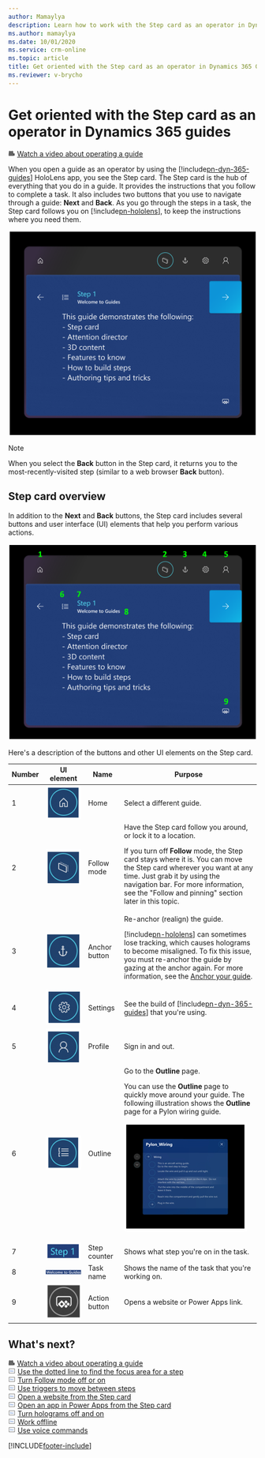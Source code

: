 ```yaml
---
author: Mamaylya
description: Learn how to work with the Step card as an operator in Dynamics 365 Guides.
ms.author: mamaylya
ms.date: 10/01/2020
ms.service: crm-online
ms.topic: article
title: Get oriented with the Step card as an operator in Dynamics 365 Guides
ms.reviewer: v-brycho
---
```


# Get oriented with the Step card as an operator in Dynamics 365 guides

![Video camera graphic](media/video-camera.PNG "Video camera graphic") [Watch a video about operating a guide](https://aka.ms/guidesoperate)

When you open a guide as an operator by using the [!include[pn-dyn-365-guides](../includes/pn-dyn-365-guides.md)] HoloLens app, you see the Step card. The Step card is the hub of everything that you do in a guide. It provides the instructions that you follow to complete a task. It also includes two buttons that you use to navigate through a guide: **Next** and **Back**. As you go through the steps in a task, the Step card follows you on [!include[pn-hololens](../includes/pn-hololens.md)], to keep the instructions where you need them.

![Step card with Next Step and Go Back buttons](media/pin.PNG "Step card with Next Step and Go Back buttons")

> [!NOTE]
> When you select the **Back** button in the Step card, it returns you to the most-recently-visited step (similar to a web browser **Back** button). 

## Step card overview

In addition to the **Next** and **Back** buttons, the Step card includes several buttons and user interface (UI) elements that help you perform various actions.

![Step card buttons](media/operator-step-card-orientation.PNG "Step card buttons")

Here's a description of the buttons and other UI elements on the Step card.

| Number | UI element | Name | Purpose |
|---|---|---|---|
| 1 | ![Home button](media/home-button.PNG "Home button") | Home | Select a different guide. |
| 2 | ![Follow mode button](media/follow-button.PNG "Follow mode button") | Follow mode | Have the Step card follow you around, or lock it to a location.<p>If you turn off **Follow** mode, the Step card stays where it is. You can move the Step card wherever you want at any time. Just grab it by using the navigation bar. For more information, see the "Follow and pinning" section later in this topic.</p> |
| 3 | ![Anchor button](media/anchor-button.PNG "Anchor button") | Anchor button | Re-anchor (realign) the guide.<p>[!include[pn-hololens](../includes/pn-hololens.md)] can sometimes lose tracking, which causes holograms to become misaligned. To fix this issue, you must re-anchor the guide by gazing at the anchor again. For more information, see the [Anchor your guide](operator-anchor.md).</p> |
| 4 | ![Settings button](media/settings-button.PNG "Settings button") | Settings | See the build of [!include[pn-dyn-365-guides](../includes/pn-dyn-365-guides.md)] that you're using. |
| 5 | ![Profile button](media/profile-button.PNG "Profile button") | Profile | Sign in and out. |
| 6 | ![Outline button](media/outline-button.png "Outline button") | Outline | Go to the **Outline** page.<p>You can use the **Outline** page to quickly move around your guide. The following illustration shows the **Outline** page for a Pylon wiring guide.</p><p>![Outline page](media/outline-operator.PNG "Outline page")</p> |
| 7 | ![Step counter](media/step-progress.PNG "Step progress") | Step counter | Shows what step you're on in the task. |
| 8 | ![Task name](media/task-name-table.png "Task name") | Task name | Shows the name of the task that you're working on. |
| 9 | ![Action button](media/action-button.PNG "Action button") | Action button | Opens a website or Power Apps link. |

## What's next?

![Video camera graphic](media/video-camera.PNG "Video camera graphic") [Watch a video about operating a guide](https://aka.ms/guidesoperate)<br>
![Doc graphic](media/doc-icon.PNG "Doc graphic") [Use the dotted line to find the focus area for a step](operator-dotted-line.md)<br>
![Doc graphic](media/doc-icon.PNG "Doc graphic") [Turn Follow mode off or on](operator-follow-mode.md)<br>
![Doc graphic](media/doc-icon.PNG "Doc graphic") [Use triggers to move between steps](operator-trigger.md)<br>
![Doc graphic](media/doc-icon.PNG "Doc graphic") [Open a website from the Step card](operator-website-link.md)<br>
![Doc graphic](media/doc-icon.PNG "Doc graphic") [Open an app in Power Apps from the Step card](operator-powerapps-link.md)<br>
![Doc graphic](media/doc-icon.PNG "Doc graphic") [Turn holograms off and on](operator-holograms-off.md)<br>
![Doc graphic](media/doc-icon.PNG "Doc graphic") [Work offline](operator-offline-mode.md)<br>
![Doc graphic](media/doc-icon.PNG "Doc graphic") [Use voice commands](voice-commands.md)<br>


[!INCLUDE[footer-include](../includes/footer-banner.md)]
